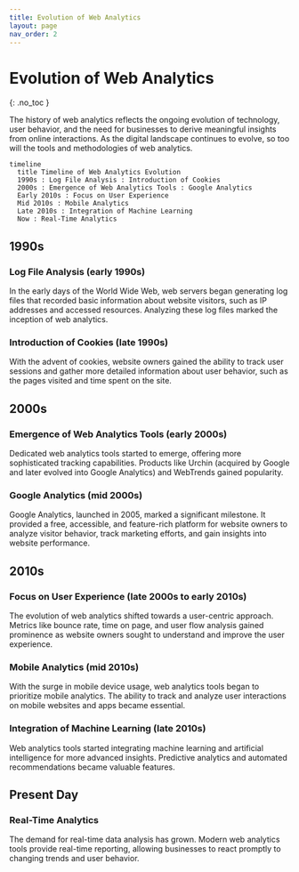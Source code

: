 ```yaml
---
title: Evolution of Web Analytics
layout: page
nav_order: 2
---
```


# Evolution of Web Analytics
{: .no_toc }

The history of web analytics reflects the ongoing evolution of technology, user behavior, and the need for businesses to derive meaningful insights from online interactions. As the digital landscape continues to evolve, so too will the tools and methodologies of web analytics.

```mermaid
timeline
  title Timeline of Web Analytics Evolution
  1990s : Log File Analysis : Introduction of Cookies
  2000s : Emergence of Web Analytics Tools : Google Analytics
  Early 2010s : Focus on User Experience
  Mid 2010s : Mobile Analytics
  Late 2010s : Integration of Machine Learning
  Now : Real-Time Analytics
```

## 1990s

### Log File Analysis (early 1990s)

In the early days of the World Wide Web, web servers began generating log files that recorded basic information about website visitors, such as IP addresses and accessed resources. Analyzing these log files marked the inception of web analytics.

### Introduction of Cookies (late 1990s)

With the advent of cookies, website owners gained the ability to track user sessions and gather more detailed information about user behavior, such as the pages visited and time spent on the site.

## 2000s

### Emergence of Web Analytics Tools (early 2000s)

Dedicated web analytics tools started to emerge, offering more sophisticated tracking capabilities. Products like Urchin (acquired by Google and later evolved into Google Analytics) and WebTrends gained popularity.

### Google Analytics (mid 2000s)

Google Analytics, launched in 2005, marked a significant milestone. It provided a free, accessible, and feature-rich platform for website owners to analyze visitor behavior, track marketing efforts, and gain insights into website performance.

## 2010s

### Focus on User Experience (late 2000s to early 2010s)

The evolution of web analytics shifted towards a user-centric approach. Metrics like bounce rate, time on page, and user flow analysis gained prominence as website owners sought to understand and improve the user experience.

### Mobile Analytics (mid 2010s)

With the surge in mobile device usage, web analytics tools began to prioritize mobile analytics. The ability to track and analyze user interactions on mobile websites and apps became essential.

### Integration of Machine Learning (late 2010s)

Web analytics tools started integrating machine learning and artificial intelligence for more advanced insights. Predictive analytics and automated recommendations became valuable features.

## Present Day

### Real-Time Analytics

The demand for real-time data analysis has grown. Modern web analytics tools provide real-time reporting, allowing businesses to react promptly to changing trends and user behavior.

